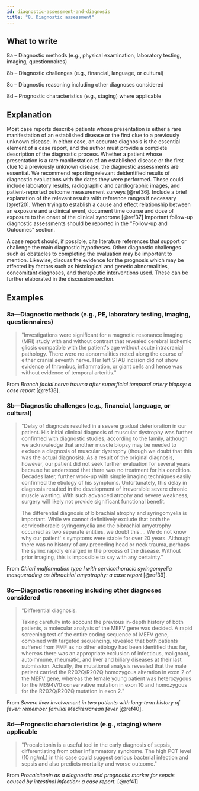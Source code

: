 ```yaml
---
id: diagnostic-assessment-and-diagnosis
title: "8. Diagnostic assessment"
---
```


## What to write

8a – Diagnostic methods (e.g., physical examination, laboratory testing, imaging, questionnaires)

8b – Diagnostic challenges (e.g., financial, language, or cultural)

8c – Diagnostic reasoning including other diagnoses considered

8d – Prognostic characteristics (e.g., staging) where applicable

## Explanation

Most case reports describe patients whose presentation is either a rare manifestation of an established disease or the first clue to a previously unknown disease. In either case, an accurate diagnosis is the essential element of a case report, and the author must provide a complete description of the diagnostic process. Whether a patient whose presentation is a rare manifestation of an established disease or the first clue to a previously unknown disease, the diagnostic assessments are essential. We recommend reporting relevant deidentified results of diagnostic evaluations with the dates they were performed. These could include laboratory results, radiographic and cardiographic images, and patient-reported outcome measurement surveys [@ref36]. Include a brief explanation of the relevant results with reference ranges if necessary [@ref20]. When trying to establish a cause and effect relationship between an exposure and a clinical event, document time course and dose of exposure to the onset of the clinical syndrome [@ref37] Important follow-up diagnostic assessments should be reported in the "Follow-up and Outcomes" section.

<!-- #TODO followup and outcomes seciton should be linked -->

A case report should, if possible, cite literature references that support or challenge the main diagnostic hypotheses. Other diagnostic challenges such as obstacles to completing the evaluation may be important to mention. Likewise, discuss the evidence for the prognosis which may be affected by factors such as histological and genetic abnormalities, concomitant diagnoses, and therapeutic interventions used. These can be further elaborated in the discussion section.

## Examples

### 8a—Diagnostic methods (e.g., PE, laboratory testing, imaging, questionnaires)

> "Investigations were significant for a magnetic resonance imaging (MRI) study with and without contrast that revealed cerebral ischemic gliosis compatible with the patient's age without acute intracranial pathology. There were no abnormalities noted along the course of either cranial seventh nerve. Her left STAB incision did not show evidence of thrombus, inflammation, or giant cells and hence was without evidence of temporal arteritis."

From _Branch facial nerve trauma after superficial temporal artery biopsy: a case report_ [@ref38].

### 8b—Diagnostic challenges (e.g., financial, language, or cultural)

> "Delay of diagnosis resulted in a severe gradual deterioration in our patient. His initial clinical diagnosis of muscular dystrophy was further confirmed with diagnostic studies, according to the family, although we acknowledge that another muscle biopsy may be needed to exclude a diagnosis of muscular dystrophy (though we doubt that this was the actual diagnosis). As a result of the original diagnosis, however, our patient did not seek further evaluation for several years because he understood that there was no treatment for his condition. Decades later, further work-up with simple imaging techniques easily confirmed the etiology of his symptoms. Unfortunately, this delay in diagnosis resulted in the development of irreversible severe chronic muscle wasting. With such advanced atrophy and severe weakness, surgery will likely not provide significant functional benefit.
>
> The differential diagnosis of bibrachial atrophy and syringomyelia is important. While we cannot definitively exclude that both the cervicothoracic syringomyelia and the bibrachial amyotrophy occurred as two separate entities, we doubt this…. We do not know why our patient' s symptoms were stable for over 20 years. Although there was no history of any preceding head or neck trauma, perhaps the syrinx rapidly enlarged in the process of the disease. Without prior imaging, this is impossible to say with any certainty."

From _Chiari malformation type I with cervicothoracic syringomyelia masquerading as bibrachial amyotrophy: a case report_ [@ref39].

### 8c—Diagnostic reasoning including other diagnoses considered

> "Differential diagnosis.
>
> Taking carefully into account the previous in-depth history of both patients, a molecular analysis of the MEFV gene was decided. A rapid screening test of the entire coding sequence of MEFV gene, combined with targeted sequencing, revealed that both patients suffered from FMF as no other etiology had been identified thus far, whereas there was an appropriate exclusion of infectious, malignant, autoimmune, rheumatic, and liver and biliary diseases at their last submission. Actually, the mutational analysis revealed that the male patient carried the R202Q/R202Q homozygous alteration in exon 2 of the MEFV gene, whereas the female young patient was heterozygous for the M694V/0 conservative mutation in exon 10 and homozygous for the R202Q/R202Q mutation in exon 2."

From _Severe liver involvement in two patients with long-term history of fever: remember familial Mediterranean fever_ [@ref40].

### 8d—Prognostic characteristics (e.g., staging) where applicable

> "Procalcitonin is a useful tool in the early diagnosis of sepsis, differentiating from other inflammatory syndrome. The high PCT level (10 ng/mL) in this case could suggest serious bacterial infection and sepsis and also predicts mortality and worse outcome."

From _Procalcitonin as a diagnostic and prognostic marker for sepsis caused by intestinal infection: a case report._ [@ref41]
